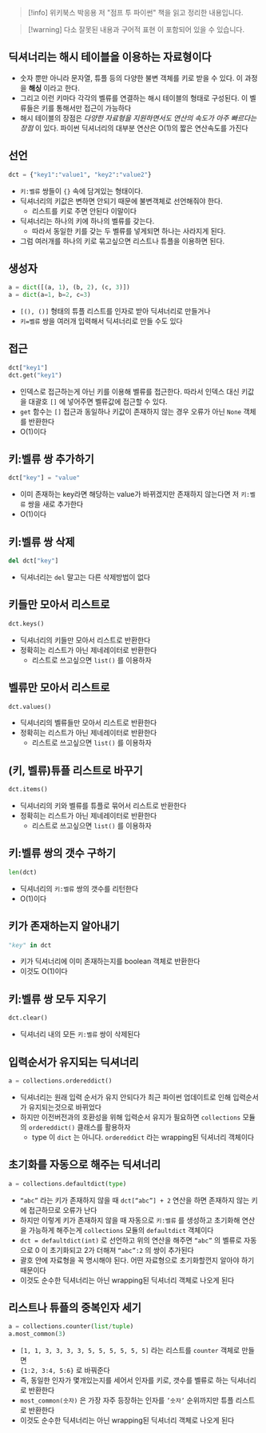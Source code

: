 > [!info] 위키북스 박응용 저 "점프 투 파이썬" 책을 읽고 정리한 내용입니다.

> [!warning] 다소 잘못된 내용과 구어적 표현 이 포함되어 있을 수 있습니다.

## 딕셔너리는 해시 테이블을 이용하는 자료형이다

- 숫자 뿐만 아니라 문자열, 튜플 등의 다양한 불변 객체를 키로 받을 수 있다. 이 과정을 **해싱** 이라고 한다.
- 그리고 이런 키마다 각각의 벨류를 연결하는 해시 테이블의 형태로 구성된다. 이 벨류들은 키를 통해서만 접근이 가능하다
- 해시 테이블의 장점은 *다양한 자료형을 지원하면서도 연산의 속도가 아주 빠르다는 장점* 이 있다. 파이썬 딕셔너리의 대부분 연산은 O(1)의 짧은 연산속도를 가진다

## 선언

```python
dct = {"key1":"value1", "key2":"value2"}
```

- `키:벨류` 쌍들이 `{}` 속에 담겨있는 형태이다.
- 딕셔너리의 키값은 변하면 안되기 때문에 불변객체로 선언해줘야 한다.
	- 리스트를 키로 주면 안된다 이말이다
- 딕셔너리는 하나의 키에 하나의 벨류를 갖는다.
	- 따라서 동일한 키를 갖는 두 벨류를 넣게되면 하나는 사라지게 된다.
- 그럼 여러개를 하나의 키로 묶고싶으면 리스트나 튜플을 이용하면 된다.

## 생성자

```python
a = dict([(a, 1), (b, 2), (c, 3)])
a = dict(a=1, b=2, c=3)
```

- `[(), ()]` 형태의 튜플 리스트를 인자로 받아 딕셔너리로 만들거나
- `키=벨류` 쌍을 여러개 입력해서 딕셔너리로 만들 수도 있다

## 접근

```python
dct["key1"]
dct.get("key1")
```

- 인덱스로 접근하는게 아닌 키를 이용해 벨류를 접근한다. 따라서 인덱스 대신 키값을 대괄호 `[]` 에 넣어주면 벨류값에 접근할 수 있다.
- `get` 함수는 `[]` 접근과 동일하나 키값이 존재하지 않는 경우 오류가 아닌 `None` 객체를 반환한다
- O(1)이다

## 키:벨류 쌍 추가하기

```python
dct["key"] = "value"
```

- 이미 존재하는 key라면 해당하는 value가 바뀌겠지만 존재하지 않는다면 저 `키:벨류` 쌍을 새로 추가한다
- O(1)이다

## 키:벨류 쌍 삭제

```python
del dct["key"]
```

- 딕셔너리는 `del` 말고는 다른 삭제방법이 없다

## 키들만 모아서 리스트로

```python
dct.keys()
```

- 딕셔너리의 키들만 모아서 리스트로 반환한다
- 정확히는 리스트가 아닌 제네레이터로 반환한다
	- 리스트로 쓰고싶으면 `list()` 를 이용하자

## 벨류만 모아서 리스트로

```python
dct.values()
```

- 딕셔너리의 벨류들만 모아서 리스트로 반환한다
- 정확히는 리스트가 아닌 제네레이터로 반환한다
	- 리스트로 쓰고싶으면 `list()` 를 이용하자

## (키, 벨류)튜플 리스트로 바꾸기

```python
dct.items()
```

- 딕셔너리의 키와 벨류를 튜플로 묶어서 리스트로 반환한다
- 정확히는 리스트가 아닌 제네레이터로 반환한다
	- 리스트로 쓰고싶으면 `list()` 를 이용하자

## 키:벨류 쌍의 갯수 구하기

```python
len(dct)
```

- 딕셔너리의 `키:벨류` 쌍의 갯수를 리턴한다
- O(1)이다

## 키가 존재하는지 알아내기

```python
"key" in dct
```

- 키가 딕셔너리에 이미 존재하는지를 boolean 객체로 반환한다
- 이것도 O(1)이다

## 키:벨류 쌍 모두 지우기

```python
dct.clear()
```

- 딕셔너리 내의 모든 `키:벨류` 쌍이 삭제된다

## 입력순서가 유지되는 딕셔너리

```python
a = collections.ordereddict()
```

- 딕셔너리는 원래 입력 순서가 유지 안되다가 최근 파이썬 업데이트로 인해 입력순서가 유지되는것으로 바뀌었다
- 하지만 이전버전과의 호환성을 위해 입력순서 유지가 필요하면 `collections` 모듈의 `ordereddict()` 클래스를 활용하자
	- type 이 `dict` 는 아니다. `ordereddict` 라는 wrapping된 딕셔너리 객체이다

## 초기화를 자동으로 해주는 딕셔너리

```python
a = collections.defaultdict(type)
```

- `“abc”` 라는 키가 존재하지 않을 때 `dct[“abc”] + 2` 연산을 하면 존재하지 않는 키에 접근하므로 오류가 난다
- 하지만 이렇게 키가 존재하지 않을 때 자동으로 `키:벨류` 를 생성하고 초기화해 연산을 가능하게 해주는게 `collections` 모듈의 `defaultdict` 객체이다
- `dct = defaultdict(int)` 로 선언하고 위의 연산을 해주면 `“abc”` 의 벨류로 자동으로 0 이 초기화되고 2가 더해져 `“abc”:2` 의 쌍이 추가된다
- 괄호 안에 자료형을 꼭 명시해야 된다. 어떤 자료형으로 초기화할껀지 알아야 하기 때문이다
- 이것도 순수한 딕셔너리는 아닌 wrapping된 딕셔너리 객체로 나오게 된다

## 리스트나 튜플의 중복인자 세기

```python
a = collections.counter(list/tuple)
a.most_common(3)
```

- `[1, 1, 3, 3, 3, 3, 5, 5, 5, 5, 5, 5]` 라는 리스트를 `counter` 객체로 만들면
- `{1:2, 3:4, 5:6}` 로 바꿔준다
- 즉, 동일한 인자가 몇개있는지를 세어서 인자를 키로, 갯수를 벨류로 하는 딕셔너리로 반환한다
- `most_common(숫자)` 은 가장 자주 등장하는 인자를 `’숫자’` 순위까지만 튜플 리스트로 반환한다
- 이것도 순수한 딕셔너리는 아닌 wrapping된 딕셔너리 객체로 나오게 된다
